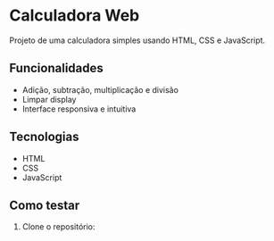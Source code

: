 # Calculadora Web

Projeto de uma calculadora simples usando HTML, CSS e JavaScript.

## Funcionalidades
- Adição, subtração, multiplicação e divisão
- Limpar display
- Interface responsiva e intuitiva

## Tecnologias
- HTML
- CSS
- JavaScript

## Como testar
1. Clone o repositório:
